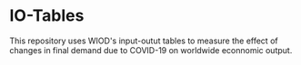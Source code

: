 # IO-Tables
This repository uses WIOD's input-outut tables to measure the effect of changes in final demand due to COVID-19 on worldwide econnomic output.
